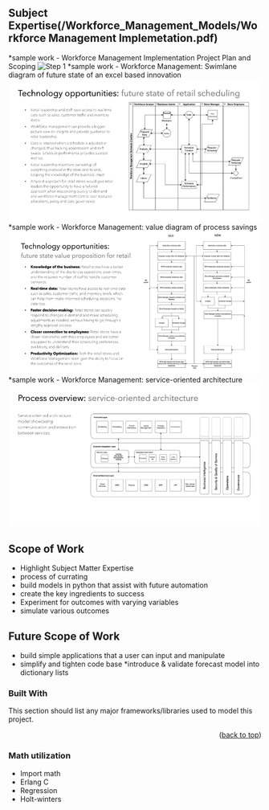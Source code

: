 ## Subject Expertise(/Workforce_Management_Models/Workforce Management Implemetation.pdf) ##
*sample work - Workforce Management Implementation Project Plan and Scoping
![Step 1](/Workforce_Management_Models/Images/MithunP_WFMimplementation.001.png)
*sample work - Workforce Management: Swimlane diagram of future state of an excel based innovation
![Step 2](Images/MithunP_WFMimplementation.010.png)
*sample work - Workforce Management: value diagram of process savings
![Step 3](Images/MithunP_WFMimplementation.011.png)
*sample work - Workforce Management: service-oriented architecture
![Step 4](Images/MithunP_WFMimplementation.019.png)

<!-- ABOUT THE PROJECT -->
## Scope of **Work**
* Highlight Subject Matter Expertise
* process of currating
* build models in python that assist with future automation
* create the key ingredients to success
* Experiment for outcomes with varying variables
* simulate various outcomes

## Future Scope of **Work**
* build simple applications that a user can input and manipulate
* simplify and tighten code base
*introduce & validate forecast model into dictionary lists

### Built With

This section should list any major frameworks/libraries used to model this project. 


<p align="right">(<a href="#readme-top">back to top</a>)</p>

### Math utilization
* Import math
* Erlang C 
* Regression
* Holt-winters
